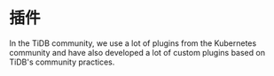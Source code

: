 # 插件

In the TiDB community, we use a lot of plugins from the Kubernetes community and have also developed a lot of custom plugins based on TiDB's community practices. 